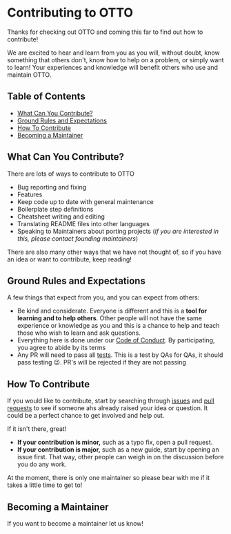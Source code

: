 # **Contributing to OTTO**

Thanks for checking out OTTO and coming this far to find out how to contribute! 

We are excited to hear and learn from you as you will, without doubt, know something that others don't, know how to help on a problem, or simply want to learn! 
Your experiences and knowledge will benefit others who use and maintain OTTO.

## **Table of Contents**

- [What Can You Contribute?](#what-can-you-contribute?)
- [Ground Rules and Expectations](#ground-rules-and-expectations)
- [How To Contribute](#how-to-contribute)
- [Becoming a Maintainer](#becoming-a-maintainer)

## **What Can You Contribute?**
There are lots of ways to contribute to OTTO

* Bug reporting and fixing
* Features
* Keep code up to date with general maintenance 
* Boilerplate step definitions
* Cheatsheet writing and editing
* Translating README files into other languages
* Speaking to Maintainers about porting projects (*if you are interested in this, please contact founding maintainers*)

There are also many other ways that we have not thought of, so if you have an idea or want to contribute, keep reading!

## **Ground Rules and Expectations**

A few things that expect from you, and you can expect from others:

* Be kind and considerate. Everyone is different and this is a **tool for learning and to help others**. Other people will not have the same experience or knowledge as you and this is a chance to help and teach those who wish to learn and ask questions.
* Everything here is done under our [Code of Conduct](CODE_OF_CONDUCT.md). By participating, you agree to abide by its terms
* Any PR will need to pass all [tests](unit_tests). This is a test by QAs for QAs, it should pass testing :wink:. PR's will be rejected if they are not passing


## **How To Contribute**
If you would like to contribute, start by searching through [issues](https://github.com/Alpenglow88/OTTO/issues) and [pull requests](https://github.com/Alpenglow88/OTTO/pulls) to see if someone ahs already raised your idea or question. It could be a perfect chance to get involved and help out.

If it isn't there, great! 

* **If your contribution is minor,** such as a typo fix, open a pull request.
* **If your contribution is major,** such as a new guide, start by opening an issue first. That way, other people can weigh in on the discussion before you do any work.

At the moment, there is only one maintainer so please bear with me if it takes a little time to get to!

## **Becoming a Maintainer**

If you want to become a maintainer let us know!